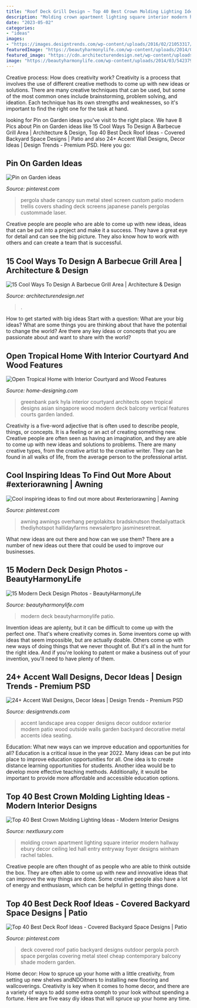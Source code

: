 ```yaml
---
title: "Roof Deck Grill Design ~ Top 40 Best Crown Molding Lighting Ideas"
description: "Molding crown apartment lighting square interior modern hallway ebury decor ceiling led hall entry entryway foyer designs winham rachel tables"
date: "2023-05-02"
categories:
- "ideas"
images:
- "https://images.designtrends.com/wp-content/uploads/2016/02/21053317/Landscape-area-with-Copper-Accent-Wall.jpeg"
featuredImage: "https://beautyharmonylife.com/wp-content/uploads/2014/03/542379_0_9-8115-modern-patio.jpg"
featured_image: "https://cdn.architecturendesign.net/wp-content/uploads/2015/07/31.jpg"
image: "https://beautyharmonylife.com/wp-content/uploads/2014/03/542379_0_9-8115-modern-patio.jpg"
---
```



Creative process: How does creativity work?
Creativity is a process that involves the use of different creative methods to come up with new ideas or solutions. There are many creative techniques that can be used, but some of the most common ones include brainstorming, problem solving, and ideation. Each technique has its own strengths and weaknesses, so it's important to find the right one for the task at hand.

	

		
looking for Pin on Garden ideas you've visit to the right place. We have 8 Pics about Pin on Garden ideas like 15 Cool Ways To Design A Barbecue Grill Area | Architecture &amp; Design, Top 40 Best Deck Roof Ideas - Covered Backyard Space Designs | Patio and also 24+ Accent Wall Designs, Decor Ideas | Design Trends - Premium PSD. Here you go:
		
    
## Pin On Garden Ideas

<img loading=lazy src="https://i.pinimg.com/736x/37/b3/3a/37b33aa6943987a8ccc5c7c67409cd6a--sun-shade-laser.jpg" onerror="this.onerror=null;this.src='https://tse4.mm.bing.net/th?id=OIP.VnGSDAYqbgQqvWB60MdC7wHaLH&amp;pid=15.1';" alt="Pin on Garden ideas">

_Source: pinterest.com_

>pergola shade canopy sun metal steel screen custom patio modern trellis covers shading deck screens japanese panels pergolas custommade laser. 

	

Creative people are people who are able to come up with new ideas, ideas that can be put into a project and make it a success. They have a great eye for detail and can see the big picture. They also know how to work with others and can create a team that is successful.

    
## 15 Cool Ways To Design A Barbecue Grill Area | Architecture &amp; Design

<img loading=lazy src="https://cdn.architecturendesign.net/wp-content/uploads/2015/07/31.jpg" onerror="this.onerror=null;this.src='https://tse2.mm.bing.net/th?id=OIP.r7I5evdjktls70P237ToOAHaOx&amp;pid=15.1';" alt="15 Cool Ways To Design A Barbecue Grill Area | Architecture &amp; Design">

_Source: architecturendesign.net_

>. 

	

How to get started with big ideas
Start with a question: What are your big ideas? 
What are some things you are thinking about that have the potential to change the world? Are there any key ideas or concepts that you are passionate about and want to share with the world?

    
## Open Tropical Home With Interior Courtyard And Wood Features

<img loading=lazy src="http://cdn.home-designing.com/wp-content/uploads/2015/05/teak-deck.jpg" onerror="this.onerror=null;this.src='https://tse3.mm.bing.net/th?id=OIP.PL4TcRoIzo7aYg3z3xoiSwHaFe&amp;pid=15.1';" alt="Open Tropical Home with Interior Courtyard and Wood Features">

_Source: home-designing.com_

>greenbank park hyla interior courtyard architects open tropical designs asian singapore wood modern deck balcony vertical features courts garden landed. 

	

Creativity is a five-word adjective that is often used to describe people, things, or concepts. It is a feeling or an act of creating something new. Creative people are often seen as having an imagination, and they are able to come up with new ideas and solutions to problems. There are many creative types, from the creative artist to the creative writer. They can be found in all walks of life, from the average person to the professional artist.

    
## Cool Inspiring Ideas To Find Out More About #exteriorawning | Awning

<img loading=lazy src="https://i.pinimg.com/736x/3a/5e/29/3a5e2940427601bf9694733c22c2c10f.jpg" onerror="this.onerror=null;this.src='https://tse1.mm.bing.net/th?id=OIP.PlTdbMM_BmThSEuuAK2cGQHaJ6&amp;pid=15.1';" alt="Cool inspiring ideas to find out more about #exteriorawning | Awning">

_Source: pinterest.com_

>awning awnings overhang pergolakitsx bradsknutson thedailyattack thediyhotspot hallidayfarms newsalertpro jasminesretreat. 

	

What new ideas are out there and how can we use them?
There are a number of new ideas out there that could be used to improve our businesses.

    
## 15 Modern Deck Design Photos - BeautyHarmonyLife

<img loading=lazy src="https://beautyharmonylife.com/wp-content/uploads/2014/03/542379_0_9-8115-modern-patio.jpg" onerror="this.onerror=null;this.src='https://tse2.mm.bing.net/th?id=OIP.K3AKedoHS6UQcq07-3c_CQHaE5&amp;pid=15.1';" alt="15 Modern Deck Design Photos - BeautyHarmonyLife">

_Source: beautyharmonylife.com_

>modern deck beautyharmonylife patio. 

	

Invention ideas are aplenty, but it can be difficult to come up with the perfect one. That's where creativity comes in. Some inventors come up with ideas that seem impossible, but are actually doable. Others come up with new ways of doing things that we never thought of. But it's all in the hunt for the right idea. And if you're looking to patent or make a business out of your invention, you'll need to have plenty of them.

    
## 24+ Accent Wall Designs, Decor Ideas | Design Trends - Premium PSD

<img loading=lazy src="https://images.designtrends.com/wp-content/uploads/2016/02/21053317/Landscape-area-with-Copper-Accent-Wall.jpeg" onerror="this.onerror=null;this.src='https://tse4.mm.bing.net/th?id=OIP.o6CA_k4cL4cgkNb3r-wa4gHaFS&amp;pid=15.1';" alt="24+ Accent Wall Designs, Decor Ideas | Design Trends - Premium PSD">

_Source: designtrends.com_

>accent landscape area copper designs decor outdoor exterior modern patio wood outside walls garden backyard decorative metal accents idea seating. 

	

Education: What new ways can we improve education and opportunities for all?
Education is a critical issue in the year 2022. Many ideas can be put into place to improve education opportunities for all. One idea is to create distance learning opportunities for students. Another idea would be to develop more effective teaching methods. Additionally, it would be important to provide more affordable and accessible education options.

    
## Top 40 Best Crown Molding Lighting Ideas - Modern Interior Designs

<img loading=lazy src="http://nextluxury.com/wp-content/uploads/led-hallway-trey-ceiling-crown-molding-lighting-design-ideas.jpg" onerror="this.onerror=null;this.src='https://tse1.mm.bing.net/th?id=OIP.r4ArqnBhLUV0vG12qKG9HQAAAA&amp;pid=15.1';" alt="Top 40 Best Crown Molding Lighting Ideas - Modern Interior Designs">

_Source: nextluxury.com_

>molding crown apartment lighting square interior modern hallway ebury decor ceiling led hall entry entryway foyer designs winham rachel tables. 

	

Creative people are often thought of as people who are able to think outside the box. They are often able to come up with new and innovative ideas that can improve the way things are done. Some creative people also have a lot of energy and enthusiasm, which can be helpful in getting things done.

    
## Top 40 Best Deck Roof Ideas - Covered Backyard Space Designs | Patio

<img loading=lazy src="https://i.pinimg.com/736x/65/ae/8c/65ae8c4835cdd87a8de0b93382a99b1f.jpg" onerror="this.onerror=null;this.src='https://tse1.mm.bing.net/th?id=OIP.XRtVttEYip43db8YGcXLhwHaFu&amp;pid=15.1';" alt="Top 40 Best Deck Roof Ideas - Covered Backyard Space Designs | Patio">

_Source: pinterest.com_

>deck covered roof patio backyard designs outdoor pergola porch space pergolas covering metal steel cheap contemporary balcony shade modern garden. 

	

Home decor: How to spruce up your home with a little creativity, from setting up new shelves andNDOitners to installing new flooring and wallcoverings.
Creativity is key when it comes to home decor, and there are a variety of ways to add some extra oomph to your look without spending a fortune. Here are five easy diy ideas that will spruce up your home any time.


